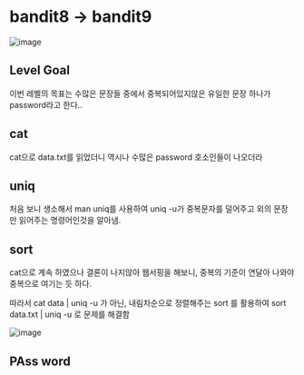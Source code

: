 # bandit8 -> bandit9

![image](https://github.com/YbSain/KaliLinux/assets/108385276/43a6563b-4154-4c18-8e03-a40b37655976)

## Level Goal

이번 레벨의 목표는 수많은 문장들 중에서 중복되어있지않은 유일한 문장 하나가 password라고 한다..

## cat

cat으로 data.txt를 읽었더니 역시나 수많은 password 호소인들이 나오더라   

## uniq

처음 보니 생소해서 man uniq를 사용하여 uniq -u가 중복문자를 덜어주고 외의 문장만 읽어주는 명령어인것을 알아냄.

## sort
cat으로 계속 하였으나 결론이 나지않아 웹서핑을 해보니, 중복의 기준이 연달아 나와야 중복으로 여기는 듯 하다.

따라서 cat data | uniq -u 가 아닌, 내림차순으로 정렬해주는 sort 를 활용하여 sort data.txt | uniq -u 로 문제를 해결함

![image](https://github.com/YbSain/KaliLinux/assets/108385276/53966a68-d5de-4024-b113-cd85cc7ecdec)

## PAss word
